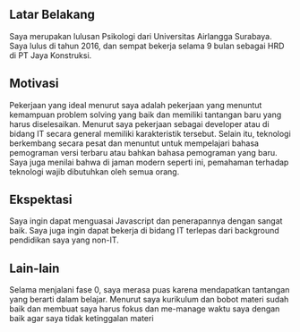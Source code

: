 [//]: # (Ceritakan sedikit tentang latar belakangmu seperti pendidikan terakhir atau pekerjaan sebelumnya)
## Latar Belakang

Saya merupakan lulusan Psikologi dari Universitas Airlangga Surabaya. Saya lulus di tahun 2016, dan sempat bekerja selama 9 bulan sebagai HRD di PT Jaya Konstruksi.


[//]: # (Motivasi apa yang mendorongmu untuk ikut program coding bootcamp di Hacktiv8?)
## Motivasi

Pekerjaan yang ideal menurut saya adalah pekerjaan yang menuntut kemampuan problem solving yang baik dan memiliki tantangan baru yang harus diselesaikan. Menurut saya pekerjaan sebagai developer atau di bidang IT secara general memiliki karakteristik tersebut. Selain itu, teknologi berkembang secara pesat dan menuntut untuk mempelajari bahasa pemograman versi terbaru atau bahkan bahasa pemograman yang baru. Saya juga menilai bahwa di jaman modern seperti ini, pemahaman terhadap teknologi wajib dibutuhkan oleh semua orang.

[//]: # (Beri tahu kami, apa yang ingin kamu dapatkan di Hacktiv8 dan apa yang ingin kamu capai setelah lulus dari sini?)
## Ekspektasi

Saya ingin dapat menguasai Javascript dan penerapannya dengan sangat baik. Saya juga ingin dapat bekerja di bidang IT terlepas dari background pendidikan saya yang non-IT.

[//]: # (Apakah ada hal lain yang ingin disampaikan? Bila ada, kamu bebas untuk menuliskannya)

## Lain-lain
Selama menjalani fase 0, saya  merasa puas karena mendapatkan tantangan yang berarti dalam belajar. Menurut saya kurikulum dan bobot materi sudah baik dan membuat saya harus fokus dan me-manage waktu saya dengan baik agar saya tidak ketinggalan materi
